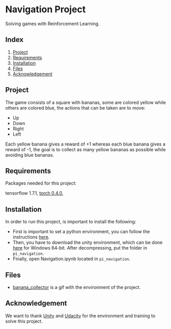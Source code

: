# Navigation Project

Solving games with Reinforcement Learning.

## Index

1. [Project](#project)
2. [Requirements](#requirements)
3. [Installation](#installation)
4. [Files](#files)
5. [Acknowledgement](#acknowledgement)

<a name="project"></a>
## Project

The game consists of a square with bananas, some are colored yellow while others are colored blue, the actions that can be taken are to move:

- Up
- Down
- Right
- Left

Each yellow banana gives a reward of +1 whereas each blue banana gives a reward of -1, the goal is to collect as many yellow bananas as possible while avoiding blue bananas.

<a name="requirements"></a>
## Requirements

Packages needed for this project:

tensorflow 1.7.1, [torch 0.4.0](https://pytorch.org/get-started/previous-versions/), 

<a name="installation"></a>
## Installation

In order to run this project, is important to install the following:

- First is important to set a python environment, you can follow the instructions [here](https://github.com/udacity/deep-reinforcement-learning#dependencies).
- Then, you have to download the unity environment, which can be done [here]() for Windows 64-bit. After decompressing, put the folder in `pi_navigation`.
- Finally, open Navigation.ipynb located in `pi_navigation`.

<a name="files"></a>
## Files

- [banana_collector](https://github.com/MauricioTrejo/NavigationProject/blob/master/banana_collector.gif) is a gif with the environment of the project.

<a name="acknowledgement"></a>
## Acknowledgement

We want to thank [Unity](https://unity.com/) and [Udacity](https://www.udacity.com/) for the environment and training to solve this project.
